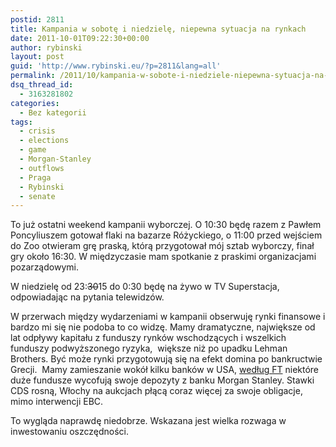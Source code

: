 ```yaml
---
postid: 2811
title: Kampania w sobotę i niedzielę, niepewna sytuacja na rynkach
date: 2011-10-01T09:22:30+00:00
author: rybinski
layout: post
guid: 'http://www.rybinski.eu/?p=2811&lang=all'
permalink: /2011/10/kampania-w-sobote-i-niedziele-niepewna-sytuacja-na-rynkach/
dsq_thread_id:
  - 3163281802
categories:
  - Bez kategorii
tags:
  - crisis
  - elections
  - game
  - Morgan-Stanley
  - outflows
  - Praga
  - Rybinski
  - senate
---
```

To już ostatni weekend kampanii wyborczej. O 10:30 będę razem z Pawłem Poncyliuszem gotował flaki na bazarze Różyckiego, o 11:00 przed wejściem do Zoo otwieram grę praską, którą przygotował mój sztab wyborczy, finał gry około 16:30. W międzyczasie mam spotkanie z praskimi organizacjami pozarządowymi.

W niedzielę od 23:<span style="text-decoration: line-through;">30</span>15 do 0:30 będę na żywo w TV Superstacja, odpowiadając na pytania telewidzów.

W przerwach między wydarzeniami w kampanii obserwuję rynki finansowe i bardzo mi się nie podoba to co widzę. Mamy dramatyczne, największe od lat odpływy kapitału z funduszy rynków wschodzących i wszelkich funduszy podwyższonego ryzyka,  większe niż po upadku Lehman Brothers. Być może rynki przygotowują się na efekt domina po bankructwie Grecji.  Mamy zamieszanie wokół kilku banków w USA, [według FT](http://www.ft.com/intl/cms/s/0/c2632ee8-eba9-11e0-943a-00144feab49a.html#axzz1ZROEDLiV) niektóre duże fundusze wycofują swoje depozyty z banku Morgan Stanley. Stawki CDS rosną, Włochy na aukcjach płącą coraz więcej za swoje obligacje, mimo interwencji EBC.

To wygląda naprawdę niedobrze. Wskazana jest wielka rozwaga w inwestowaniu oszczędności.
